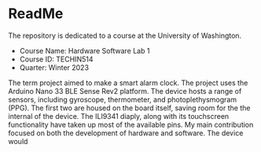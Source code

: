 # ReadMe
The repository is dedicated to a course at the University of Washington.
* Course Name: Hardware Software Lab 1
* Course ID: TECHIN514
* Quarter: Winter 2023

The term project aimed to make a smart alarm clock. The project uses the Arduino Nano 33 BLE Sense Rev2 platform. The device hosts a range of sensors, including gyroscope, thermometer, and photoplethysmogram (PPG). The first two are housed on the board itself, saving room for the the internal of the device. The ILI9341 diaply, along with its touchscreen functionality have taken up most of the available pins. My main contribution focused on both the development of hardware and software. The device would